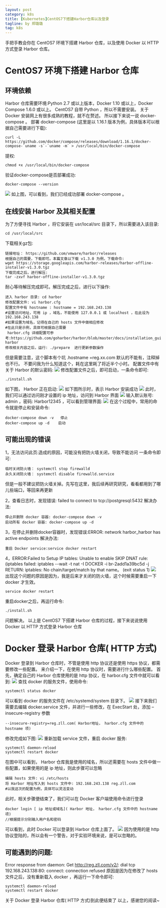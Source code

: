 ```yaml
---
layout: post
category: k8s
title: [Kubernetes]CentOS7下搭建Harbor仓库以及登录
tagline: by 郑璐璐
tag: k8s
---
```


手把手教会你在 CentOS7 环境下搭建 Harbor 仓库，以及使用 Docker 以 HTTP 方式登录 Harbor 仓库。
<!--more-->
# CentOS7 环境下搭建 Harbor 仓库
## 环境依赖
Harbor 仓库需要环境:Python 2.7 或以上版本，Docker 1.10 或以上，Docker Compose 1.6.0 或以上。
CentOS7 自带 Python ，所以不需要安装。
关于 Docker 安装网上有很多成熟的教程，就不在赘述。
所以接下来说一说 docker-compose 。
部署 docker-compose (这里是以 1.16.1 版本为例，具体版本可以根据自己需要进行下载):
```
curl -L https://github.com/docker/compose/releases/download/1.16.1/docker-compose-`uname -s`-`uname -m` > /usr/local/bin/docker-compose
```

提权:
```
chmod +x /usr/local/bin/docker-compose
```

验证docker-compose是否部署成功:
```
docker-compose --version
```

![](http://www.justdojava.com/assets/images/2019/java/image-zll/k8sSeries/k8s-series02-001.jpg)
如上图，可以看到，我们已经成功部署 docker-compose 。

## 在线安装 Harbor 及其相关配置
为了方便寻找 Harbor ，将它安装在 usr/local/src 目录下，所以需要进入该目录:
```
cd /usr/local/src
```

下载相关gz包:
```
链接地址： https://github.com/vmware/harbor/releases
根据自己的需要，下载即可。本篇文章以下载 v1.3.0 为例，下载命令:
wget https://storage.googleapis.com/harbor-releases/harbor-offline-installer-v1.3.0.tgz
下载完成之后，进行解压:
tar -zxvf harbor-offline-installer-v1.3.0.tgz
```

耐心等待解压完成即可。解压完成之后，进行以下操作:
```
进入 harbor 目录: cd harbor
修改配置文件: vi harbor.cfg
配置文件中有 hostname : hostname = 192.168.243.138
#设置访问地址，可用 ip ，域名，不能使用 127.0.0.1 或 localhost ，在此设为 192.168.243.138
#如果设置为域名，记得在自己的 hosts 文件中做相应修改
#在此只是示例，具体可根据自己需要
 harbor.cfg 详细配置可参考:https://github.com/goharbor/harbor/blob/master/docs/installation_guide.md#configuring-harbor
修改相关内容之后，运行: ./prepare  进行更新参数操作
```

但是需要注意，这个脚本有个坑 .hostname =reg.xx.com 默认的不能有，注释掉也不行。
不要问我为什么知道这个，耗在这里耗了将近半个小时。
配置文件中有关于 Harbor 的默认密码:
![](http://www.justdojava.com/assets/images/2019/java/image-zll/k8sSeries/k8s-series02-002.jpg)
修改配置文件之后，即可启动，一条命令即可:
```
./install.sh
```

如下图， Harbor 正在启动:
![](http://www.justdojava.com/assets/images/2019/java/image-zll/k8sSeries/k8s-series02-003.jpg)
如下图所示时，表示 Harbor 安装成功
![](http://www.justdojava.com/assets/images/2019/java/image-zll/k8sSeries/k8s-series02-004.jpg)
此时，我们可以通过访问刚才设置的 ip 地址，访问到 Harbor 界面
![](http://www.justdojava.com/assets/images/2019/java/image-zll/k8sSeries/k8s-series02-005.jpg)
输入默认账号: admin ，密码: Harbor12345 ，可以看到管理界面:
![](http://www.justdojava.com/assets/images/2019/java/image-zll/k8sSeries/k8s-series02-006.jpg)
在这个过程中，常用的命令就是停止和安装命令:
```
docker-compose down -v   停止
docker-compose up -d    启动
```

## 可能出现的错误
1，无法访问此页:造成的原因，可能没有把防火墙关闭，导致不能访问
一条命令即可:
```
临时关闭防火墙： systemctl stop firewalld 
永久关闭防火墙： systemctl disable firewalld.service
```

但是一般不建议把防火墙关掉。先写在这里，我后续再研究研究，看看都用到了哪儿些端口，等回来再更新

2，查看日志时，发现错误: failed to connect to tcp://postgresql:5432
解决办法:
```
停止并删除 docker 容器: docker-compose down -v
启动所有 docker 容器: docker-compose up -d
```

3，在停止并删除docker容器时，发现错误:ERROR: network harbor_harbor has active endpoints
解决办法:
```
重启 Docker service:service docker restart
```

4，ERROR:Failed to Setup IP tables: Unable to enable SKIP DNAT rule: (iptables failed: iptables --wait -t nat -I DOCKER -i br-2add1a39bc5d -j RETURN: iptables: No chain/target/match by that name。
(exit status 1)
![](http://www.justdojava.com/assets/images/2019/java/image-zll/k8sSeries/k8s-series02-007.jpg)
出现这个问题的原因是因为，我是后来才关闭的防火墙，这个时候需要重启一下 docker 才生效。
```
service docker restart 
```

重启docker之后，再运行命令:
```
./install.sh
```

问题解决。
以上是 CentOS7 下搭建 Harbor 仓库的过程，接下来说说使用 Docker 以 HTTP 方式登录 Harbor 仓库
# Docker 登录 Harbor 仓库( HTTP 方式)
Docker 登录到 Harbor 仓库时，不管是使用 http 协议还是使用 https 协议，都需要修改一些配置。
来介绍一下，在使用 http 协议时，需要进行什么哪些配置。
首先，确定自己的 Harbor 仓库使用的是 http 协议，在 harbor.cfg 文件中就可以看到:
![](http://www.justdojava.com/assets/images/2019/java/image-zll/k8sSeries/k8s-series02-008.jpg)
查找 docker 的服务文件，使用命令:
```
systemctl status docker
```

可以看到 docker 的服务文件在 /etc/systemd/system 目录下。
![](http://www.justdojava.com/assets/images/2019/java/image-zll/k8sSeries/k8s-series02-009.jpg)
接下来我们需要去编辑 docker.service 文件，并进行一些修改，在 ExecStart 处，添加 –insecure-registry 参数
```
--insecure-registry=reg.zll.com( Harbor地址， harbor.cfg 文件中的 hostname 项)
```

修改完成如下图:
![](http://www.justdojava.com/assets/images/2019/java/image-zll/k8sSeries/k8s-series02-010.jpg)
重新加载 service 文件，重启 docker 服务:
```
systemctl daemon-reload
systemctl restart docker
```

在图中可以看到， Harbor 仓库我是使用的域名，所以还需要在 hosts 文件中做一些配置，如果使用的是 ip 地址，则此步骤可以忽略
```
编辑 hosts 文件: vi /etc/hosts
将 Harbor 地址写入到 hosts 文件中: 192.168.243.138 reg.zll.com
#以我这次的配置为例，具体可以灵活变动
```

此时，相关步骤便结束了，我们可以在 Docker 客户端使用命令进行登录
```
docker login [ ip 地址或域名]( Harbor 地址， harbor.cfg 文件中的 hostname 项)
//根据提示分别输入用户名和密码
```

可以看到，此时 Docker 可以登录到 Harbor 仓库上面了。
![](http://www.justdojava.com/assets/images/2019/java/image-zll/k8sSeries/k8s-series02-011.jpg)
因为使用的是 http 协议登陆的，所以会有一个警告，对于实验环境来说，是可以忽略的。

## 可能遇到的问题:
Error response from daemon: Get http://reg.zll.com/v2/: dial tcp 192.168.243.138:80: connect: connection refused
原因是因为在修改了 hosts 文件之后，没有重新载入 docker ，再运行一下命令即可:
```
systemctl daemon-reload
systemctl restart docker
```

关于 Docker 登录 Harbor 仓库( HTTP 方式)到此便结束了
以上，感谢您的阅读~

